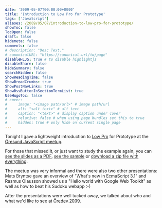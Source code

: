 ```yaml
---
date: '2009-05-07T00:00:00+0000'
title: 'Introduction to Low Pro for Prototype'
tags: ['JavaScript']
aliases: /2009/05/07/introduction-to-low-pro-for-prototype/
showToc: false
TocOpen: false
draft: false
hidemeta: false
comments: false
# description: "Desc Text."
# canonicalURL: "https://canonical.url/to/page"
disableHLJS: true # to disable highlightjs
disableShare: false
hideSummary: false
searchHidden: false
ShowReadingTime: false
ShowBreadCrumbs: true
ShowPostNavLinks: true
ShowRssButtonInSectionTermList: true
UseHugoToc: false
# cover:
#     image: "<image path/url>" # image path/url
#     alt: "<alt text>" # alt text
#     caption: "<text>" # display caption under cover
#     relative: false # when using page bundles set this to true
#     hidden: true # only hide on current single page
---
```


Tonight I gave a lightweight introduction to [Low Pro](http://lowprojs.com) for Prototype at the [Öresund JavaScript meetup](http://www.meetup.com/The-Oresund-JavaScript-Meetup/).

For those that missed it, or just want to study the example again, you can [see the slides as a PDF](/presentations/introduction-to-low-pro-for-prototype/Introduction-to-Low-Pro-for-Prototype.pdf), [see the sample](/presentations/introduction-to-low-pro-for-prototype/intro.html) or [download a zip file with everything](presentations/introduction-to-low-pro-for-prototype/Introduction-to-Low-Pro-for-Prototype.zip).

The meetup was very informal and there were also two other presentations: Mats Bryntse gave an overview of "What's new in EcmaScript 3.1" and Rasmus Olausson showed us a "Hello world with Google Web Toolkit" as well as how to beat his Sudoku webapp :-)

After the presentations were well tucked away, we talked about who and what we'd like to see at [Öredev 2009](http://www.oredev.org/).
